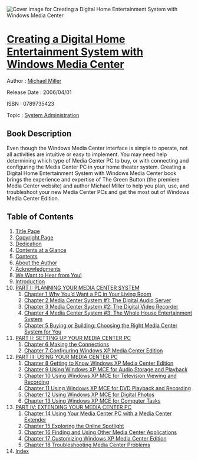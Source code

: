 ![Cover image for Creating a Digital Home Entertainment System with Windows Media Center](https://imgdetail.ebookreading.net/cover/cover/system_admin/EB0789735423.jpg)

[Creating a Digital Home Entertainment System with Windows Media Center](https://ebookreading.net/view/book/Creating+a+Digital+Home+Entertainment+System+with+Windows+Media+Center-EB0789735423_1.html "Creating a Digital Home Entertainment System with Windows Media Center")
====================================================================================================================

Author : [Michael Miller](https://ebookreading.net/search/author/Michael+Miller)

Release Date : 2006/04/01

ISBN : 0789735423

Topic : [System Administration](https://ebookreading.net/search/category/system-administration)

Book Description
-----------------

Even though the Windows Media Center interface is simple to operate, not all activities are intuitive or easy to implement. You may need help determining which type of Media Center PC to buy, or with connecting and configuring the Media Center PC in your home theater system. Creating a Digital Home Entertainment System with Windows Media Center book brings the experience and expertise of The Green Button (the premiere Media Center website) and author Michael Miller to help you plan, use, and troubleshoot your new Media Center PCs and get the most out of Windows Media Center Edition.
              
Table of Contents
-----------------

1. [Title Page](https://ebookreading.net/view/book/Creating+a+Digital+Home+Entertainment+System+with+Windows+Media+Center-EB0789735423_2.html)
1. [Copyright Page](https://ebookreading.net/view/book/Creating+a+Digital+Home+Entertainment+System+with+Windows+Media+Center-EB0789735423_3.html)
1. [Dedication](https://ebookreading.net/view/book/Creating+a+Digital+Home+Entertainment+System+with+Windows+Media+Center-EB0789735423_7.html)
1. [Contents at a Glance](https://ebookreading.net/view/book/Creating+a+Digital+Home+Entertainment+System+with+Windows+Media+Center-EB0789735423_4.html)
1. [Contents](https://ebookreading.net/view/book/Creating+a+Digital+Home+Entertainment+System+with+Windows+Media+Center-EB0789735423_5.html)
1. [About the Author](https://ebookreading.net/view/book/Creating+a+Digital+Home+Entertainment+System+with+Windows+Media+Center-EB0789735423_6.html)
1. [Acknowledgments](https://ebookreading.net/view/book/Creating+a+Digital+Home+Entertainment+System+with+Windows+Media+Center-EB0789735423_8.html)
1. [We Want to Hear from You!](https://ebookreading.net/view/book/Creating+a+Digital+Home+Entertainment+System+with+Windows+Media+Center-EB0789735423_9.html)
1. [Introduction](https://ebookreading.net/view/book/Creating+a+Digital+Home+Entertainment+System+with+Windows+Media+Center-EB0789735423_10.html)
1. [PART I: PLANNING YOUR MEDIA CENTER SYSTEM](https://ebookreading.net/view/book/Creating+a+Digital+Home+Entertainment+System+with+Windows+Media+Center-EB0789735423_11.html)
    1. [Chapter 1 Why You’d Want a PC in Your Living Room](https://ebookreading.net/view/book/Creating+a+Digital+Home+Entertainment+System+with+Windows+Media+Center-EB0789735423_12.html)
    1. [Chapter 2 Media Center System #1: The Digital Audio Server](https://ebookreading.net/view/book/Creating+a+Digital+Home+Entertainment+System+with+Windows+Media+Center-EB0789735423_13.html)
    1. [Chapter 3 Media Center System #2: The Digital Video Recorder](https://ebookreading.net/view/book/Creating+a+Digital+Home+Entertainment+System+with+Windows+Media+Center-EB0789735423_14.html)
    1. [Chapter 4 Media Center System #3: The Whole House Entertainment System](https://ebookreading.net/view/book/Creating+a+Digital+Home+Entertainment+System+with+Windows+Media+Center-EB0789735423_15.html)
    1. [Chapter 5 Buying or Building: Choosing the Right Media Center System for You](https://ebookreading.net/view/book/Creating+a+Digital+Home+Entertainment+System+with+Windows+Media+Center-EB0789735423_16.html)
1. [PART II: SETTING UP YOUR MEDIA CENTER PC](https://ebookreading.net/view/book/Creating+a+Digital+Home+Entertainment+System+with+Windows+Media+Center-EB0789735423_17.html)
    1. [Chapter 6 Making the Connections](https://ebookreading.net/view/book/Creating+a+Digital+Home+Entertainment+System+with+Windows+Media+Center-EB0789735423_18.html)
    1. [Chapter 7 Configuring Windows XP Media Center Edition](https://ebookreading.net/view/book/Creating+a+Digital+Home+Entertainment+System+with+Windows+Media+Center-EB0789735423_19.html)
1. [PART III: USING YOUR MEDIA CENTER PC](https://ebookreading.net/view/book/Creating+a+Digital+Home+Entertainment+System+with+Windows+Media+Center-EB0789735423_20.html)
    1. [Chapter 8 Getting to Know Windows XP Media Center Edition](https://ebookreading.net/view/book/Creating+a+Digital+Home+Entertainment+System+with+Windows+Media+Center-EB0789735423_21.html)
    1. [Chapter 9 Using Windows XP MCE for Audio Storage and Playback](https://ebookreading.net/view/book/Creating+a+Digital+Home+Entertainment+System+with+Windows+Media+Center-EB0789735423_22.html)
    1. [Chapter 10 Using Windows XP MCE for Television Viewing and Recording](https://ebookreading.net/view/book/Creating+a+Digital+Home+Entertainment+System+with+Windows+Media+Center-EB0789735423_23.html)
    1. [Chapter 11 Using Windows XP MCE for DVD Playback and Recording](https://ebookreading.net/view/book/Creating+a+Digital+Home+Entertainment+System+with+Windows+Media+Center-EB0789735423_24.html)
    1. [Chapter 12 Using Windows XP MCE for Digital Photos](https://ebookreading.net/view/book/Creating+a+Digital+Home+Entertainment+System+with+Windows+Media+Center-EB0789735423_25.html)
    1. [Chapter 13 Using Windows XP MCE for Computer Tasks](https://ebookreading.net/view/book/Creating+a+Digital+Home+Entertainment+System+with+Windows+Media+Center-EB0789735423_26.html)
1. [PART IV: EXTENDING YOUR MEDIA CENTER PC](https://ebookreading.net/view/book/Creating+a+Digital+Home+Entertainment+System+with+Windows+Media+Center-EB0789735423_27.html)
    1. [Chapter 14 Using Your Media Center PC with a Media Center Extender](https://ebookreading.net/view/book/Creating+a+Digital+Home+Entertainment+System+with+Windows+Media+Center-EB0789735423_28.html)
    1. [Chapter 15 Exploring the Online Spotlight](https://ebookreading.net/view/book/Creating+a+Digital+Home+Entertainment+System+with+Windows+Media+Center-EB0789735423_29.html)
    1. [Chapter 16 Finding and Using Other Media Center Applications](https://ebookreading.net/view/book/Creating+a+Digital+Home+Entertainment+System+with+Windows+Media+Center-EB0789735423_30.html)
    1. [Chapter 17 Customizing Windows XP Media Center Edition](https://ebookreading.net/view/book/Creating+a+Digital+Home+Entertainment+System+with+Windows+Media+Center-EB0789735423_31.html)
    1. [Chapter 18 Troubleshooting Media Center Problems](https://ebookreading.net/view/book/Creating+a+Digital+Home+Entertainment+System+with+Windows+Media+Center-EB0789735423_32.html)
1. [Index](https://ebookreading.net/view/book/Creating+a+Digital+Home+Entertainment+System+with+Windows+Media+Center-EB0789735423_33.html)
